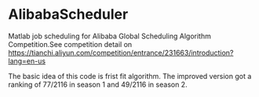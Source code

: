 # AlibabaScheduler
Matlab job scheduling for Alibaba Global Scheduling Algorithm Competition.See competition detail on https://tianchi.aliyun.com/competition/entrance/231663/introduction?lang=en-us

The basic idea of this code is frist fit algorithm. The improved version got a ranking of 77/2116 in season 1 and 49/2116 in season 2.
